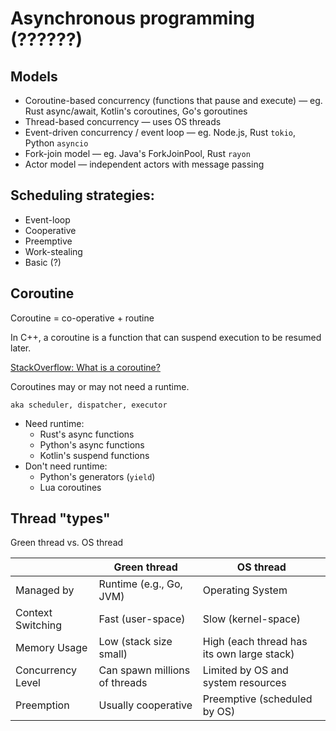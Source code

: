 # Asynchronous programming (??????)

## Models

* Coroutine-based concurrency (functions that pause and execute) — eg. Rust async/await, Kotlin's coroutines, Go's goroutines
* Thread-based concurrency — uses OS threads
* Event-driven concurrency / event loop — eg. Node.js, Rust `tokio`, Python `asyncio`
* Fork-join model — eg. Java's ForkJoinPool, Rust `rayon`
* Actor model — independent actors with message passing

## Scheduling strategies:
* Event-loop
* Cooperative
* Preemptive
* Work-stealing
* Basic (?)

## Coroutine

Coroutine = co-operative + routine

In C++, a coroutine is a function that can suspend execution to be resumed later.

[StackOverflow: What is a coroutine?](https://stackoverflow.com/questions/553704/what-is-a-coroutine)

Coroutines may or may not need a runtime.

~~~admonish tip title="Runtime"
aka scheduler, dispatcher, executor
~~~

* Need runtime:
  * Rust's async functions
  * Python's async functions
  * Kotlin's suspend functions
* Don't need runtime:
  * Python's generators (`yield`)
  * Lua coroutines

## Thread "types"

Green thread vs. OS thread

|             | Green thread           | OS thread                |
|-------------| -----------------------|--------------------------|
| Managed by	| Runtime (e.g., Go, JVM) |	Operating System  |
| Context Switching |	Fast (user-space)	| Slow (kernel-space) |
| Memory Usage	| Low (stack size small)	| High (each thread has its own large stack) | 
| Concurrency Level |	Can spawn millions of threads	| Limited by OS and system resources |
| Preemption	|Usually cooperative |	Preemptive (scheduled by OS) |


